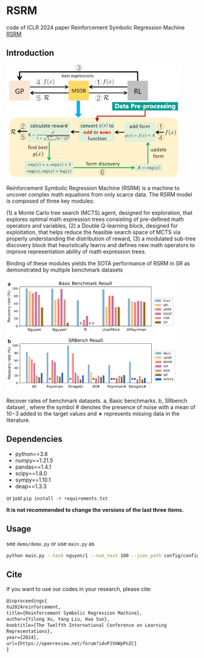 # RSRM

code of ICLR 2024 paper Reinforcement Symbolic Regression Machine [RSRM](https://openreview.net/pdf?id=PJVUWpPnZC) 

## Introduction

<img src="assets/RSRM.png" alt="image-20240207143138721" style="zoom: 80%;" />

Reinforcement Symbolic Regression Machine (RSRM) is a machine to uncover complex math equations from only scarce data. The RSRM model is composed of three key modules: 

(1) a Monte Carlo tree search (MCTS) agent, designed for exploration, that explores optimal math expression trees consisting of pre-defined math operators and variables, 
(2) a Double Q-learning block, designed for exploitation, that helps reduce the feasible search space of MCTS via properly understanding the distribution of reward,
(3) a modulated sub-tree discovery block that heuristically learns and defines new math operators to improve representation ability of math expression trees. 

Binding of these modules yields the SOTA performance of RSRM in SR as demonstrated by multiple benchmark datasets

<img src="assets/result.png" alt="image-20240207143156590" style="zoom:67%;" />

Recover rates of benchmark datasets. a, Basic benchmarks. b, SRbench dataset , where the symbol # denotes the presence of noise with a mean of 10−3 added to the target values and ∗ represents missing data in the literature.

## Dependencies

+ python==3.8
+ numpy==1.21.5
+ pandas==1.4.1
+ scipy==1.8.0
+ sympy==1.10.1
+ deap==1.3.3

or just `pip install -r requirements.txt`

**It is not recommended to change the versions of the last three items.**

## Usage

see `demo/demo.py` or use `main.py` as 

````bash
python main.py --task nguyen/1 --num_test 100 --json_path config/config.json --output output/ --threshold 1e-10
````

## Cite

If you want to use our codes in your research, please cite:

```
@inproceedings{
Xu2024reinforcement,
title={Reinforcement Symbolic Regression Machine},
author={Yilong Xu, Yang Liu, Hao Sun},
booktitle={The Twelfth International Conference on Learning Representations},
year={2024},
url={https://openreview.net/forum?id=PJVUWpPnZC}
}
```


